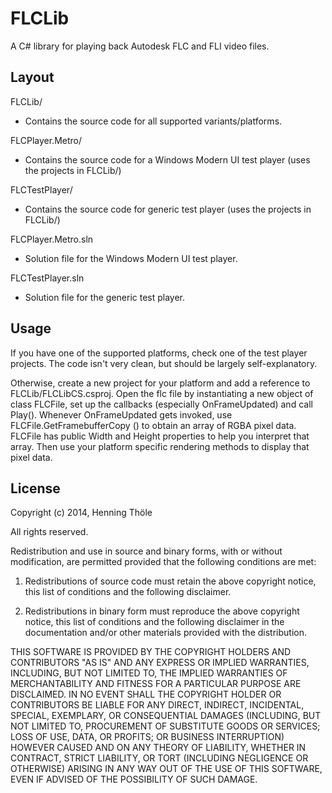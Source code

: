 FLCLib
======

A C# library for playing back Autodesk FLC and FLI video files.


Layout
------

FLCLib/
 - Contains the source code for all supported variants/platforms.

FLCPlayer.Metro/
 - Contains the source code for a Windows Modern UI test player (uses the projects in FLCLib/)

FLCTestPlayer/
 - Contains the source code for generic test player (uses the projects in FLCLib/)


FLCPlayer.Metro.sln
 - Solution file for the Windows Modern UI test player.

FLCTestPlayer.sln
 - Solution file for the generic test player.


Usage
-----
If you have one of the supported platforms, check one of the test player projects. The code isn't very clean, but should be largely self-explanatory.

Otherwise, create a new project for your platform and add a reference to FLCLib/FLCLibCS.csproj. Open the flc file by instantiating a new object of class FLCFile, set up the callbacks (especially OnFrameUpdated) and call Play(). Whenever OnFrameUpdated gets invoked, use FLCFile.GetFramebufferCopy () to obtain an array of RGBA pixel data. FLCFile has public Width and Height properties to help you interpret that array. Then use your platform specific rendering methods to display that pixel data.


License
-------

Copyright (c) 2014, Henning Thöle

All rights reserved.

Redistribution and use in source and binary forms, with or without modification, are permitted provided that the following conditions are met:

1. Redistributions of source code must retain the above copyright notice, this list of conditions and the following disclaimer.

2. Redistributions in binary form must reproduce the above copyright notice, this list of conditions and the following disclaimer in the documentation and/or other materials provided with the distribution.

THIS SOFTWARE IS PROVIDED BY THE COPYRIGHT HOLDERS AND CONTRIBUTORS "AS IS" AND ANY EXPRESS OR IMPLIED WARRANTIES, INCLUDING, BUT NOT LIMITED TO, THE IMPLIED WARRANTIES OF MERCHANTABILITY AND FITNESS FOR A PARTICULAR PURPOSE ARE DISCLAIMED. IN NO EVENT SHALL THE COPYRIGHT HOLDER OR CONTRIBUTORS BE LIABLE FOR ANY DIRECT, INDIRECT, INCIDENTAL, SPECIAL, EXEMPLARY, OR CONSEQUENTIAL DAMAGES (INCLUDING, BUT NOT LIMITED TO, PROCUREMENT OF SUBSTITUTE GOODS OR SERVICES; LOSS OF USE, DATA, OR PROFITS; OR BUSINESS INTERRUPTION) HOWEVER CAUSED AND ON ANY THEORY OF LIABILITY, WHETHER IN CONTRACT, STRICT LIABILITY, OR TORT (INCLUDING NEGLIGENCE OR OTHERWISE) ARISING IN ANY WAY OUT OF THE USE OF THIS SOFTWARE, EVEN IF ADVISED OF THE POSSIBILITY OF SUCH DAMAGE.

